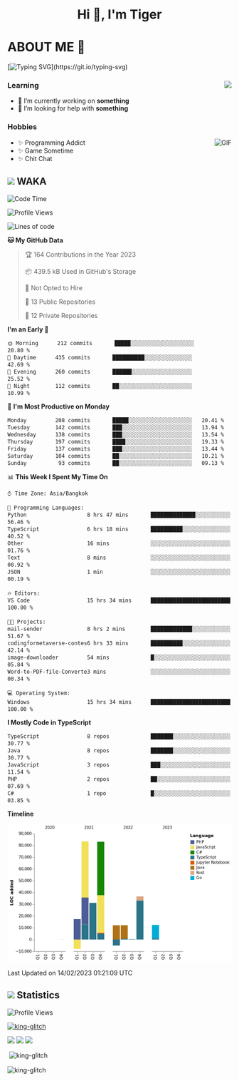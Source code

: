 <h1 align="center">Hi 👋, I'm Tiger</h1>




# ABOUT ME 💬

[![Typing SVG](https://readme-typing-svg.herokuapp.com?color=22F771&vCenter=true&lines=A+perssionate+developer+from+nowhere.)](https://git.io/typing-svg)

<div>
 <img align="right" src="https://spotify-github-profile.vercel.app/api/view?uid=12129734423&cover_image=false&theme=default&bar_color=22d016&bar_color_cover=true" />
 <h3>Learning</h3>
 
 <ul>
  <li>🔭 I’m currently working on <b>something</b></li>
  <li>🤝 I’m looking for help with <b>something</b></li>
 </ul>
 
</div>
<div>
 <h3>Hobbies</h3>
 <img align="right" height="475px"  alt="GIF" src="https://i.pinimg.com/originals/1f/b7/db/1fb7dbee557e5ed509f7517da8a84d58.gif" />
 <ul>
  <li>✨ Programming Addict</li>
  <li>✨ Game Sometime</li>
  <li>✨ Chit Chat</li>
 </ul>
 
</div>



## <img height="40" src="https://raw.githubusercontent.com/innng/innng/master/assets/kyubey.gif"/> WAKA

<!--START_SECTION:waka-->
![Code Time](http://img.shields.io/badge/Code%20Time-1%2C319%20hrs%204%20mins-blue)

![Profile Views](http://img.shields.io/badge/Profile%20Views-10-blue)

![Lines of code](https://img.shields.io/badge/From%20Hello%20World%20I%27ve%20Written-276%20Thousand%20lines%20of%20code-blue)

**🐱 My GitHub Data** 

> 🏆 164 Contributions in the Year 2023
 > 
> 📦 439.5 kB Used in GitHub's Storage 
 > 
> 🚫 Not Opted to Hire
 > 
> 📜 13 Public Repositories 
 > 
> 🔑 12 Private Repositories  
 > 
**I'm an Early 🐤** 

```text
🌞 Morning      212 commits       █████░░░░░░░░░░░░░░░░░░░░   20.80 % 
🌆 Daytime      435 commits       ██████████░░░░░░░░░░░░░░░   42.69 % 
🌃 Evening      260 commits       ██████░░░░░░░░░░░░░░░░░░░   25.52 % 
🌙 Night        112 commits       ██░░░░░░░░░░░░░░░░░░░░░░░   10.99 % 

```
📅 **I'm Most Productive on Monday** 

```text
Monday         208 commits       █████░░░░░░░░░░░░░░░░░░░░   20.41 % 
Tuesday        142 commits       ███░░░░░░░░░░░░░░░░░░░░░░   13.94 % 
Wednesday      138 commits       ███░░░░░░░░░░░░░░░░░░░░░░   13.54 % 
Thursday       197 commits       ████░░░░░░░░░░░░░░░░░░░░░   19.33 % 
Friday         137 commits       ███░░░░░░░░░░░░░░░░░░░░░░   13.44 % 
Saturday       104 commits       ██░░░░░░░░░░░░░░░░░░░░░░░   10.21 % 
Sunday          93 commits       ██░░░░░░░░░░░░░░░░░░░░░░░   09.13 % 

```


📊 **This Week I Spent My Time On** 

```text
⌚︎ Time Zone: Asia/Bangkok

💬 Programming Languages: 
Python                   8 hrs 47 mins       ██████████████░░░░░░░░░░░   56.46 % 
TypeScript               6 hrs 18 mins       ██████████░░░░░░░░░░░░░░░   40.52 % 
Other                    16 mins             ░░░░░░░░░░░░░░░░░░░░░░░░░   01.76 % 
Text                     8 mins              ░░░░░░░░░░░░░░░░░░░░░░░░░   00.92 % 
JSON                     1 min               ░░░░░░░░░░░░░░░░░░░░░░░░░   00.19 % 

🔥 Editors: 
VS Code                  15 hrs 34 mins      █████████████████████████   100.00 % 

🐱‍💻 Projects: 
mail-sender              8 hrs 2 mins        █████████████░░░░░░░░░░░░   51.67 % 
codingformetaverse-contes6 hrs 33 mins       ██████████░░░░░░░░░░░░░░░   42.14 % 
image-downloader         54 mins             █░░░░░░░░░░░░░░░░░░░░░░░░   05.84 % 
Word-to-PDF-file-Converte3 mins              ░░░░░░░░░░░░░░░░░░░░░░░░░   00.34 % 

💻 Operating System: 
Windows                  15 hrs 34 mins      █████████████████████████   100.00 % 

```

**I Mostly Code in TypeScript** 

```text
TypeScript               8 repos             ███████░░░░░░░░░░░░░░░░░░   30.77 % 
Java                     8 repos             ███████░░░░░░░░░░░░░░░░░░   30.77 % 
JavaScript               3 repos             ███░░░░░░░░░░░░░░░░░░░░░░   11.54 % 
PHP                      2 repos             ██░░░░░░░░░░░░░░░░░░░░░░░   07.69 % 
C#                       1 repo              █░░░░░░░░░░░░░░░░░░░░░░░░   03.85 % 

```


**Timeline**

![Chart not found](https://raw.githubusercontent.com/king-glitch/king-glitch/main/charts/bar_graph.png) 


 Last Updated on 14/02/2023 01:21:09 UTC
<!--END_SECTION:waka-->
## <img height="40" src="https://raw.githubusercontent.com/innng/innng/master/assets/kyubey.gif"/> Statistics
![Profile Views](https://komarev.com/ghpvc/?username=king-glitch)  

<p align="left"> 
 <a href="https://github.com/ryo-ma/github-profile-trophy">
  <img src="https://github-profile-trophy.vercel.app/?username=king-glitch&theme=dracula" alt="king-glitch" />
 </a> </p>

![](https://github-profile-summary-cards.vercel.app/api/cards/profile-details?username=king-glitch&theme=dracula)
![](https://github-profile-summary-cards.vercel.app/api/cards/stats?username=king-glitch&theme=dracula) 
![](https://github-profile-summary-cards.vercel.app/api/cards/productive-time?username=king-glitch&theme=dracula)


<p>&nbsp;<img align="center" src="https://github-readme-stats.vercel.app/api?username=king-glitch&theme=dracula" alt="king-glitch" /></p>

<p><img align="center" src="https://github-readme-streak-stats.herokuapp.com/?user=king-glitch&theme=dracula" alt="king-glitch" /></p>
